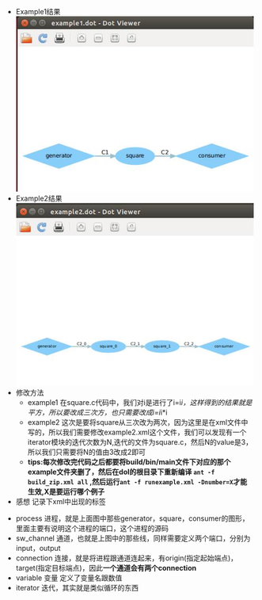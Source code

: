 
- Example1结果
![example1](https://github.com/LLuqw/ES2016_14353219/blob/master/image/ex1.jpg?raw=true)
- Example2结果
![example2](https://github.com/LLuqw/ES2016_14353219/blob/master/image/ex2.jpg?raw=true)
- 修改方法
    - example1
    在square.c代码中，我们对i是进行了i=i*i，这样得到的结果就是平方，所以要改成三次方，也只需要改成i=i*i*i
    - example2
    这次是要将square从三次改为两次，因为这里是在xml文件中写的，所以我们需要修改example2.xml这个文件，我们可以发现有一个iterator模块的迭代次数为N,迭代的文件为square.c，然后N的value是3，所以我们只需要将N的值由3改成2即可
    - **tips:每次修改完代码之后都要将build/bin/main文件下对应的那个example文件夹删了，然后在dol的根目录下重新编译 `ant -f build_zip.xml all` ,然后运行`ant -f runexample.xml -Dnumber=X`才能生效,X是要运行哪个例子**
- 感想
 记录下xml中出现的标签
 * process 进程，就是上面图中那些generator，square，consumer的图形，里面主要有说明这个进程的端口，这个进程的源码
 * sw_channel 通道，也就是上图中的那些线，同样需要定义两个端口，分别为input，output
 * connection 连接，就是将进程跟通道连起来，有origin(指定起始端点)，target(指定目标端点)，因此**一个通道会有两个connection**
 * variable 变量 定义了变量名跟数值
 * iterator 迭代，其实就是类似循环的东西

